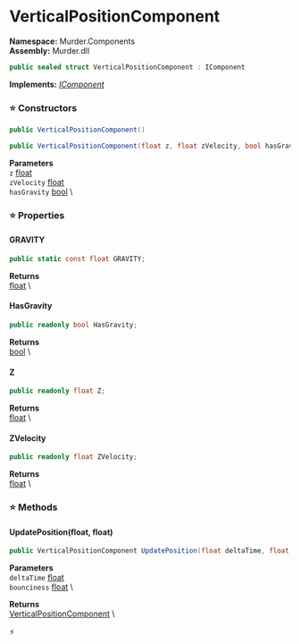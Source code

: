 # VerticalPositionComponent

**Namespace:** Murder.Components \
**Assembly:** Murder.dll

```csharp
public sealed struct VerticalPositionComponent : IComponent
```

**Implements:** _[IComponent](../..//Bang/Components/IComponent.html)_

### ⭐ Constructors
```csharp
public VerticalPositionComponent()
```

```csharp
public VerticalPositionComponent(float z, float zVelocity, bool hasGravity)
```

**Parameters** \
`z` [float](https://learn.microsoft.com/en-us/dotnet/api/System.Single?view=net-7.0) \
`zVelocity` [float](https://learn.microsoft.com/en-us/dotnet/api/System.Single?view=net-7.0) \
`hasGravity` [bool](https://learn.microsoft.com/en-us/dotnet/api/System.Boolean?view=net-7.0) \

### ⭐ Properties
#### GRAVITY
```csharp
public static const float GRAVITY;
```

**Returns** \
[float](https://learn.microsoft.com/en-us/dotnet/api/System.Single?view=net-7.0) \
#### HasGravity
```csharp
public readonly bool HasGravity;
```

**Returns** \
[bool](https://learn.microsoft.com/en-us/dotnet/api/System.Boolean?view=net-7.0) \
#### Z
```csharp
public readonly float Z;
```

**Returns** \
[float](https://learn.microsoft.com/en-us/dotnet/api/System.Single?view=net-7.0) \
#### ZVelocity
```csharp
public readonly float ZVelocity;
```

**Returns** \
[float](https://learn.microsoft.com/en-us/dotnet/api/System.Single?view=net-7.0) \
### ⭐ Methods
#### UpdatePosition(float, float)
```csharp
public VerticalPositionComponent UpdatePosition(float deltaTime, float bounciness)
```

**Parameters** \
`deltaTime` [float](https://learn.microsoft.com/en-us/dotnet/api/System.Single?view=net-7.0) \
`bounciness` [float](https://learn.microsoft.com/en-us/dotnet/api/System.Single?view=net-7.0) \

**Returns** \
[VerticalPositionComponent](../..//Murder/Components/VerticalPositionComponent.html) \



⚡